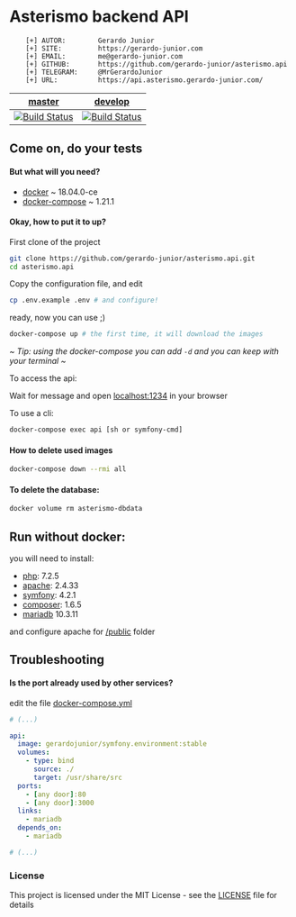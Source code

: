 # Asterismo backend API

```
    [+] AUTOR:        Gerardo Junior
    [+] SITE:         https://gerardo-junior.com
    [+] EMAIL:        me@gerardo-junior.com
    [+] GITHUB:       https://github.com/gerardo-junior/asterismo.api
    [+] TELEGRAM:     @MrGerardoJunior
    [+] URL:          https://api.asterismo.gerardo-junior.com/

```

| [master](https://api.asterismo.gerardo-junior.com/)  | [develop](https://asterismo-staging.herokuapp.com/)  |
| :------------: | :------------: |
| [![Build Status](https://travis-ci.org/gerardo-junior/asterismo.api.svg?branch=master)](https://travis-ci.org/gerardo-junior/asterismo.api)  | [![Build Status](https://travis-ci.org/gerardo-junior/asterismo.api.svg?branch=develop)](https://travis-ci.org/gerardo-junior/asterismo.api)  |

## Come on, do your tests

#### But what will you need?

- [docker](https://docs.docker.com/install/) ~ 18.04.0-ce
- [docker-compose](https://docs.docker.com/compose/) ~ 1.21.1

#### Okay, how to put it to up?

First clone of the project
```bash
git clone https://github.com/gerardo-junior/asterismo.api.git
cd asterismo.api
```


Copy the configuration file, and edit
```bash
cp .env.example .env # and configure!
```


ready, now you can use ;)

```bash
docker-compose up # the first time, it will download the images
```

*~ Tip: using the docker-compose you can add `-d` and you can keep with your terminal ~*

To access the api:

Wait for message and open [localhost:1234](http://localhost:1234) in your browser

To use a cli:
```bash
docker-compose exec api [sh or symfony-cmd]
```

#### How to delete used images

```bash
docker-compose down --rmi all
```

#### To delete the database:

```bash
docker volume rm asterismo-dbdata
```


## Run without docker:

you will need to install:

- [php](https://php.net): 7.2.5 
- [apache](https://www.apache.org/): 2.4.33
- [symfony](https://symfony.com/): 4.2.1
- [composer](https://getcomposer.org/): 1.6.5
- [mariadb](https://mariadb.org/) 10.3.11

and configure apache for [/public](/public) folder

## Troubleshooting

#### Is the port already used by other services?

edit the file [docker-compose.yml](docker-compose.yml)
```yml
# (...)

api: 
  image: gerardojunior/symfony.environment:stable
  volumes:
    - type: bind
      source: ./
      target: /usr/share/src
  ports:
    - [any door]:80
    - [any door]:3000
  links:
    - mariadb
  depends_on:
    - mariadb

# (...)
```

### License  
This project is licensed under the MIT License - see the [LICENSE](LICENSE) file for details
